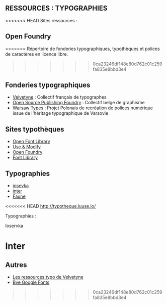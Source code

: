 ## RESSOURCES : TYPOGRAPHIES

<<<<<<< HEAD
Sites ressources :

## Open Foundry
=======
Répertoire de fonderies typographiques, typothèques et polices de caractères en licence libre.
>>>>>>> 0ca23246df148e80d762c01c259fa835e8bbd3e4

## Fonderies typographiques
- [Velvetyne](http://velvetyne.fr/) : Collectif français de typographes
- [Open Source Publishing Foundry](http://osp.kitchen/foundry/) : Collectif belge de graphisme
- [Warsaw Types](https://kroje.org/en/) : Projet Polonais de recréation de polices numérique issue de l'héritage typographique de Varsovie

## Sites typothèques
- [Open Font Library](http://typotheque.luuse.io/)
- [Use & Modify](https://usemodify.com)
- [Open Foundry](https://open-foundry.com/)
- [Font Library](https://fontlibrary.org/)

## Typographies
- [iosevka](https://typeof.net/Iosevka/)
- [inter](https://rsms.me/inter/)
- [Faune](http://cnap.graphismeenfrance.fr/faune/)


<<<<<<< HEAD
http://typotheque.luuse.io/


Typographies :

Ioservka

Inter
=======
## Autres
- [Les ressources typo de Velvetyne](http://velvetyne.fr/about/ressources/)
- [Bye Google Fonts](https://switching.software/replace/google-fonts)
>>>>>>> 0ca23246df148e80d762c01c259fa835e8bbd3e4
